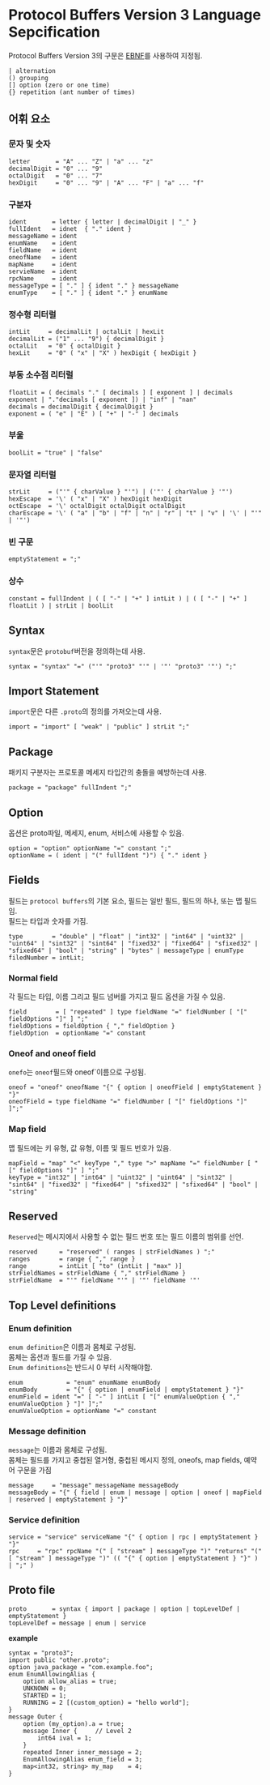 # Protocol Buffers Version 3 Language Sepcification
Protocol Buffers Version 3의 구문은 [EBNF](https://en.wikipedia.org/wiki/Extended_Backus%E2%80%93Naur_form)를 사용하여 지정됨.
```
| alternation
() grouping
[] option (zero or one time)
{} repetition (ant number of times)
```

## 어휘 요소
### 문자 및 숫자
```
letter       = "A" ... "Z" | "a" ... "z"
decimalDigit = "0" ... "9"
octalDigit   = "0" ... "7"
hexDigit     = "0" ... "9" | "A" ... "F" | "a" ... "f"
```

### 구분자
```
ident       = letter { letter | decimalDigit | "_" }
fullIdent   = idnet  { "." ident }
messageName = ident
enumName    = ident
fieldName   = ident
oneofName   = ident
mapName     = ident
servieName  = ident
rpcName     = ident
messageType = [ "." ] { ident "." } messageName
enumType    = [ "." ] { ident "." } enumName
```

### 정수형 리터럴
```
intLit     = decimalLit | octalLit | hexLit
decimalLit = ("1" ... "9") { decimalDigit }
octalLit   = "0" { octalDigit }
hexLit     = "0" ( "x" | "X" ) hexDigit { hexDigit }
```

### 부동 소수점 리터럴
```
floatLit = ( decimals "." [ decimals ] [ exponent ] | decimals exponent | "."decimals [ exponent ]) | "inf" | "nan"
decimals = decimalDigit { decimalDigit }
exponent = ( "e" | "E" ) [ "+" | "-" ] decimals
```

### 부울
```
boolLit = "true" | "false"
```

### 문자열 리터럴
```
strLit     = ("'" { charValue } "'") | ('"' { charValue } '"')
hexEscape  = '\' ( "x" | "X" ) hexDigit hexDigit
octEscape  = '\' octalDigit octalDigit octalDigit
charEscape = '\' ( "a" | "b" | "f" | "n" | "r" | "t" | "v" | '\' | "'" | '"')
```

### 빈 구문
```
emptyStatement = ";"
```

### 상수
```
constant = fullIndent | ( [ "-" | "+" ] intLit ) | ( [ "-" | "+" ] floatLit ) | strLit | boolLit
```

## Syntax
`syntax`문은 `protobuf`버전을 정의하는데 사용.
```
syntax = "syntax" "=" ("'" "proto3" "'" | '"' "proto3" '"') ";"
```

## Import Statement
`import`문은 다른 `.proto`의 정의를 가져오는데 사용.
```
import = "import" [ "weak" | "public" ] strLit ";"
```

## Package
패키지 구분자는 프로토콜 메세지 타입간의 충돌을 예방하는데 사용.
```
package = "package" fullIndent ";"
```

## Option
옵션은 proto파일, 메세지, enum, 서비스에 사용할 수 있음.

```
option = "option" optionName "=" constant ";"
optionName = ( ident | "(" fullIdent ")") { "." ident }
```

## Fields
필드는 `protocol buffers`의 기본 요소, 필드는 일반 필드, 필드의 하나, 또는 맵 필드임. \
필드는 타입과 숫자를 가짐.
```
type        = "double" | "float" | "int32" | "int64" | "uint32" | "uint64" | "sint32" | "sint64" | "fixed32" | "fixed64" | "sfixed32" | "sfixed64" | "bool" | "string" | "bytes" | messageType | enumType
filedNumber = intLit;
```

### Normal field
각 필드는 타입, 이름 그리고 필드 넘버를 가지고 필드 옵션을 가질 수 있음.
```
field        = [ "repeated" ] type fieldName "=" fieldNumber [ "[" fieldOptions "]" ] ";"
fieldOptions = fieldOption { "," fieldOption }
fieldOption  = optionName "=" constant
```

### Oneof and oneof field
`onefo`는 `oneof`필드와 oneof`이름으로 구성됨.
```
oneof = "oneof" oneofName "{" { option | oneofField | emptyStatement } "}"
oneofField = type fieldName "=" fieldNumber [ "[" fieldOptions "]" ]";"
```

### Map field
맵 필드에는 키 유형, 값 유형, 이름 및 필드 번호가 있음.
```
mapField = "map" "<" keyType "," type ">" mapName "=" fieldNumber [ "[" fieldOptions "]" ] ";"
keyType = "int32" | "int64" | "uint32" | "uint64" | "sint32" | "sint64" | "fixed32" | "fixed64" | "sfixed32" | "sfixed64" | "bool" | "string"
```

## Reserved
`Reserved`는 메시지에서 사용할 수 없는 필드 번호 또는 필드 이름의 범위를 선언.
```
reserved      = "reserved" ( ranges | strFieldNames ) ";"
ranges        = range { "," range }
range         = intLit [ "to" (intLit | "max" )]
strFieldNames = strFieldName { "," strFieldName }
strFieldName  = "'" fieldName "'" | '"' fieldName '"'
```

## Top Level definitions
### Enum definition
`enum definition`은 이름과 몸체로 구성됨. \
몸체는 옵션과 필드를 가질 수 있음. \
`Enum definitions`는 반드시 0 부터 시작해야함.
```
enum            = "enum" enumName enumBody
enumBody        = "{" { option | enumField | emptyStatement } "}"
enumField = ident "=" [ "-" ] intLit [ "[" enumValueOption { "," enumValueOption } "]" ]";"
enumValueOption = optionName "=" constant
```

### Message definition
`message`는 이름과 몸체로 구성됨. \
몸체는 필드를 가지고 중첩된 열거형, 중첩된 메시지 정의, oneofs, map fields, 예약어 구문을 가짐
```
message     = "message" messageName messageBody
messageBody = "{" { field | enum | message | option | oneof | mapField | reserved | emptyStatement } "}"
```

### Service definition
```
service = "service" serviceName "{" { option | rpc | emptyStatement } "}"
rpc     = "rpc" rpcName "(" [ "stream" ] messageType ")" "returns" "(" [ "stream" ] messageType ")" (( "{" { option | emptyStatement } "}" ) | ";" )
```

## Proto file
```
proto       = syntax { import | package | option | topLevelDef | emptyStatement }
topLevelDef = message | enum | service
```
**example**
```
syntax = "proto3";
import public "other.proto";
option java_package = "com.example.foo";
enum EnumAllowingAlias {
	option allow_alias = true;
	UNKNOWN = 0;
	STARTED = 1;
	RUNNING = 2 [(custom_option) = "hello world"];
}
message Outer {
	option (my_option).a = true;
	message Inner {		// Level 2
		int64 ival = 1;
	}
	repeated Inner inner_message = 2;
	EnumAllowingAlias enum_field = 3;
	map<int32, string> my_map	 = 4;
}
```